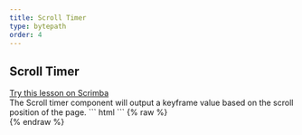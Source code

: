 ```yaml
---
title: Scroll Timer
type: bytepath
order: 4
---
```

## Scroll Timer

<div class="scrimba"><a href="" target="_blank" rel="noopener noreferrer">Try this lesson on Scrimba</a></div>
The Scroll timer component will output a keyframe value based on the scroll position of the page. 
``` html
<script>
    import Bytepath from "bytepath";

    export default {
        components: {
            scroll: Bytepath.timers.scroll
        }
    }
</script>

<template>
    <scroll v-slot="{ keyframe }">
        Current Keyframe: {{ keyframe }}
    </scroll>
</template>
```
{% raw %}
<div id="using-scroll" class="demo">
    <using-scroll />
</div>
<script>
var app3 = new window.vueapp({ el: '#using-scroll' })
</script>
{% endraw %}

<br />
